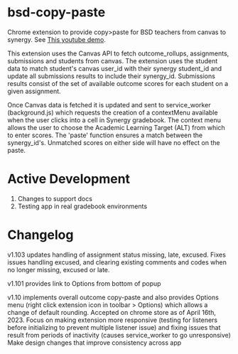 # bsd-copy-paste
Chrome extension to provide copy>paste for BSD teachers from canvas to synergy. See [This youtube demo](https://youtu.be/ZI-WODo4dOI).

This extension uses the Canvas API to fetch outcome_rollups, assignments, submissions and students from canvas. The extension uses the student data to match student's canvas user_id with their synergy student_id and update all submissions results to include their synergy_id. Submissions results consist of the set of available outcome scores for each student on a given assignment.

Once Canvas data is fetched it is updated and sent to service_worker (background.js) which requests the creation of a contextMenu available when the user clicks into a cell in Synergy gradebook. The context menu allows the user to choose the Academic Learning Target (ALT) from which to enter scores. The 'paste' function ensures a match between the synergy_id's. Unmatched scores on either side will have no effect on the paste.

# Active Development

1. Changes to support docs
2. Testing app in real gradebook environments

# Changelog
v1.103 updates handling of assignment status missing, late, excused. Fixes issues handling excused, and clearing existing comments and codes when no longer missing, excused or late.

v1.101 provides link to Options from bottom of popup

v1.10 implements overall outcome copy-paste and also provides Options menu (right click extension icon in toolbar > Options) which allows a change of default rounding. Accepted on chrome store as of April 16th, 2023. Focus on making extension more responsive (testing for listeners before initializing to prevent multiple listener issue) and fixing issues that result from periods of inactivity (causes service_worker to go unresponsive)
Make design changes that improve consistency across app